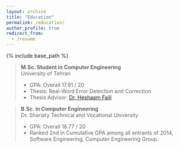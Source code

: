 ```yaml
---
layout: archive
title: "Education"
permalink: /education/
author_profile: true
redirect_from:
  - /resume
---
```


{% include base_path %}

<blockquote>
  <p><strong>M.Sc. Student in Computer Engineering</strong> <br>
   University of Tehran</p>
  
  <ul>
  <li>GPA:   Overall         17.91 / 20   </li>
  <li>Thesis: Real-Word Error Detection and Correction</li>
  <li>Thesis Advisor: <a href="https://ece.ut.ac.ir/en/~hfaili">Dr. Heshaam Faili</a></li>
  </ul>
</blockquote>

<blockquote>
  <p><strong>B.Sc. in Computer Engineering</strong> <br>
   Dr. Shariaty Technical and Vocational University</p>
  
  <ul>
  <li>GPA:   Overall        18.77 / 20   </li>
  <li>Ranked 2nd in Cumulative GPA among all entrants of 2014, Software Engineering, Computer Engineering Group.<br></li>
  </ul>
</blockquote>
